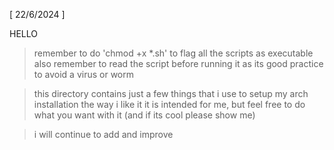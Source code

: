 [ 22/6/2024 ]

HELLO

> remember to do 'chmod +x *.sh' to flag all the scripts as executable
> also remember to read the script before running it as its good practice to avoid a virus or worm

> this directory contains just a few things that i use to setup my arch installation the way i like it
> it is intended for me, but feel free to do what you want with it (and if its cool please show me)

> i will continue to add and improve
